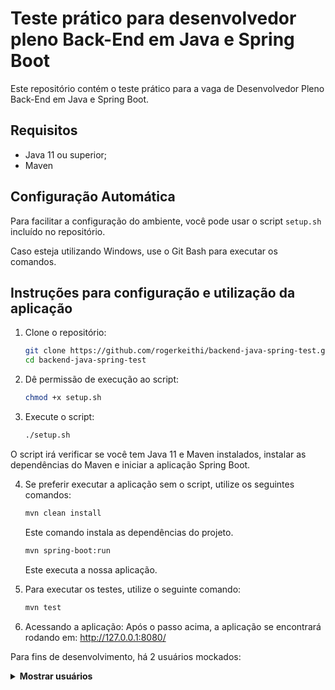 
# Teste prático para desenvolvedor pleno Back-End em Java e Spring Boot

Este repositório contém o teste prático para a vaga de Desenvolvedor Pleno Back-End em Java e Spring Boot.

## Requisitos
- Java 11 ou superior;
- Maven


## Configuração Automática

Para facilitar a configuração do ambiente, você pode usar o script `setup.sh` incluído no repositório. 

Caso esteja utilizando Windows, use o Git Bash para executar os comandos.

## Instruções para configuração e utilização da aplicação

1. Clone o repositório:
   ```bash
   git clone https://github.com/rogerkeithi/backend-java-spring-test.git
   cd backend-java-spring-test

2. Dê permissão de execução ao script:
    ```bash
    chmod +x setup.sh
    ```

3. Execute o script:
    ```bash
    ./setup.sh
    ```

O script irá verificar se você tem Java 11 e Maven instalados, instalar as dependências do Maven e iniciar a aplicação Spring Boot.

4. Se preferir executar a aplicação sem o script, utilize os seguintes comandos:
    ```bash
    mvn clean install
    ```
    Este comando instala as dependências do projeto.

    ```bash
    mvn spring-boot:run
    ```
    Este executa a nossa aplicação.
    
5. Para executar os testes, utilize o seguinte comando:
    ```bash
    mvn test
    ```
    

6. Acessando a aplicação:
Após o passo acima, a aplicação se encontrará rodando em: http://127.0.0.1:8080/

Para fins de desenvolvimento, há 2 usuários mockados:


<details>
<summary><b>Mostrar usuários</b></summary>

    - Usuário: admin
        - Senha: 123

    - Usuário: testuser
        - Senha: 456

</details>
    

